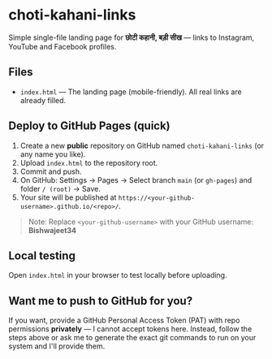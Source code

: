 # choti-kahani-links
Simple single-file landing page for **छोटी कहानी, बड़ी सीख** — links to Instagram, YouTube and Facebook profiles.

## Files
- `index.html` — The landing page (mobile-friendly). All real links are already filled.

## Deploy to GitHub Pages (quick)
1. Create a new **public** repository on GitHub named `choti-kahani-links` (or any name you like).
2. Upload `index.html` to the repository root.
3. Commit and push.
4. On GitHub: Settings → Pages → Select branch `main` (or `gh-pages`) and folder `/ (root)` → Save.
5. Your site will be published at `https://<your-github-username>.github.io/<repo>/`.

> Note: Replace `<your-github-username>` with your GitHub username: **Bishwajeet34**

## Local testing
Open `index.html` in your browser to test locally before uploading.

## Want me to push to GitHub for you?
If you want, provide a GitHub Personal Access Token (PAT) with repo permissions **privately** — I cannot accept tokens here. Instead, follow the steps above or ask me to generate the exact git commands to run on your system and I'll provide them.
